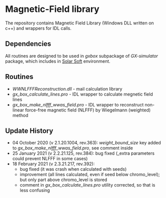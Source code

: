 # Magnetic-Field library

The repository contains Magnetic Field Library (Windows DLL written on c++) and wrappers for IDL calls.

## Dependencies
All routines are designed to be used in _gxbox_ subpackage of _GX-simulator_ package, which includes in [Solar Soft](http://www.lmsal.com/solarsoft/sswdoc/sswdoc_jtop.html) environment.

## Routines
* _WWNLFFFReconstruction.dll_ - mail calculation library
* _gx_box_calculate_lines.pro_ - IDL wrapper to calculate megnetic field lines
* _gx_box_make_nlfff_wwas_field.pro_ - IDL wrapper to reconstruct non-linear force-free magnetic field (NLFFF) by Wiegelmann (weighted) method

## Update History
* 04 October 2020 (v 2.1.20.1004, rev.363): _weight_bound_size_ key added to _gx_box_make_nlfff_wwas_field.pro_, see comment inside
* 25 January 2021 (v 2.2.21.125, rev.384): bug fixed (_extra parameters could prevent NLFFF in some cases)
* 18 February 2021 (v 2.3.21.217, rev.392):
	* bug fixed (it was crash when calculated with seeds)
	* improvement (all lines calculated, even if seed below chromo_level); but only part above chromo_level is stored
	* comment in _gx_box_calculate_lines.pro_ utility corrected, so that is less confusing
